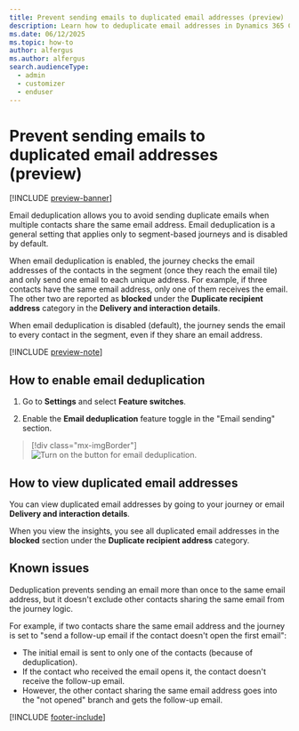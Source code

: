 ```yaml
---
title: Prevent sending emails to duplicated email addresses (preview)
description: Learn how to deduplicate email addresses in Dynamics 365 Customer Insights - Journeys.
ms.date: 06/12/2025
ms.topic: how-to
author: alfergus
ms.author: alfergus
search.audienceType: 
  - admin
  - customizer
  - enduser
---
```


# Prevent sending emails to duplicated email addresses (preview)

[!INCLUDE [preview-banner](~/../shared-content/shared/preview-includes/preview-banner.md)]

Email deduplication allows you to avoid sending duplicate emails when multiple contacts share the same email address. Email deduplication is a general setting that applies only to segment-based journeys and is disabled by default.

When email deduplication is enabled, the journey checks the email addresses of the contacts in the segment (once they reach the email tile) and only send one email to each unique address. For example, if three contacts have the same email address, only one of them receives the email. The other two are reported as **blocked** under the **Duplicate recipient address** category in the **Delivery and interaction details**.

When email deduplication is disabled (default), the journey sends the email to every contact in the segment, even if they share an email address.

[!INCLUDE [preview-note](~/../shared-content/shared/preview-includes/preview-note.md)]

## How to enable email deduplication

1. Go to **Settings** and select **Feature switches**.

2. Enable the **Email deduplication** feature toggle in the "Email sending" section.

> [!div class="mx-imgBorder"]
> ![Turn on the button for email deduplication.](media/enable-email-deduplication-button.png)

## How to view duplicated email addresses

You can view duplicated email addresses by going to your journey or email **Delivery and interaction details**.

When you view the insights, you see all duplicated email addresses in the **blocked** section under the **Duplicate recipient address** category.

## Known issues

Deduplication prevents sending an email more than once to the same email address, but it doesn't exclude other contacts sharing the same email from the journey logic.

For example, if two contacts share the same email address and the journey is set to "send a follow-up email if the contact doesn't open the first email":

- The initial email is sent to only one of the contacts (because of deduplication).
- If the contact who received the email opens it, the contact doesn't receive the follow-up email.
- However, the other contact sharing the same email address goes into the "not opened" branch and gets the follow-up email.

[!INCLUDE [footer-include](./includes/footer-banner.md)]
